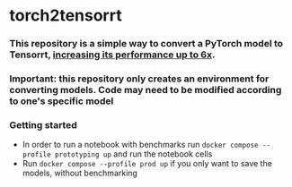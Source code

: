 # torch2tensorrt

### This repository is a simple way to convert a PyTorch model to Tensorrt, [increasing its performance up to 6x](https://developer.nvidia.com/blog/accelerating-inference-up-to-6x-faster-in-pytorch-with-torch-tensorrt/).

### Important: this repository only creates an environment for converting models. Code may need to be modified according to one's specific model
### Getting started
- In order to run a notebook with benchmarks run ``` docker compose --profile prototyping up ``` and run the notebook cells
- Run ``` docker compose --profile prod up ``` if you only want to save the models, without benchmarking
